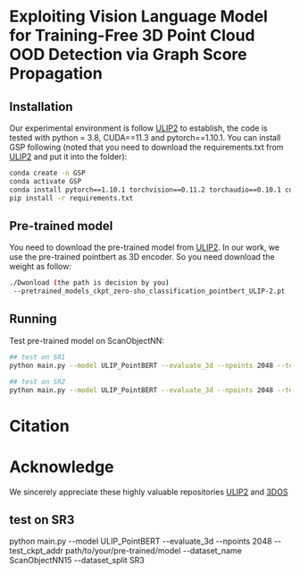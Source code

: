 # Exploiting Vision Language Model for Training-Free 3D Point Cloud OOD Detection via Graph Score Propagation
## Installation
Our experimental environment is follow [ULIP2](https://github.com/salesforce/ULIP) to establish, the code is tested with python = 3.8, CUDA==11.3 and pytorch==1.10.1.
You can install GSP following (noted that you need to download the requirements.txt from [ULIP2](https://github.com/salesforce/ULIP) and put it into the folder):
```bash
conda create -n GSP
conda activate GSP
conda install pytorch==1.10.1 torchvision==0.11.2 torchaudio==0.10.1 cudatoolkit=11.3 -c pytorch -c conda-forge
pip install -r requirements.txt
```

## Pre-trained model
You need to download the pre-trained model from [ULIP2](https://github.com/salesforce/ULIP). In our work, we use the pre-trained pointbert as 3D encoder. So you need download the weight as follow:
```bash
./Dwonload (the path is decision by you)
 --pretrained_models_ckpt_zero-sho_classification_pointbert_ULIP-2.pt
```
## Running
Test pre-trained model on ScanObjectNN:
```bash
## test on SR1
python main.py --model ULIP_PointBERT --evaluate_3d --npoints 2048 --test_ckpt_addr path/to/your/pre-trained/model --dataset_name ScanObjectNN15 --dataset_split SR1

## test on SR2
python main.py --model ULIP_PointBERT --evaluate_3d --npoints 2048 --test_ckpt_addr path/to/your/pre-trained/model --dataset_name ScanObjectNN15 --dataset_split SR2
```
# Citation


# Acknowledge
We sincerely appreciate these highly valuable repositories [ULIP2](https://github.com/salesforce/ULIP) and [3DOS](https://github.com/antoalli/3D_OS)







## test on SR3
python main.py --model ULIP_PointBERT --evaluate_3d --npoints 2048 --test_ckpt_addr path/to/your/pre-trained/model --dataset_name ScanObjectNN15 --dataset_split SR3
```

